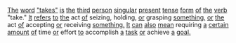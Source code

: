 [The](./the.md) [word](./word.md) ["takes"](./takes.md) [is](./is.md) [the](./the.md) [third](./third.md) [person](./person.md) [singular](./singular.md) [present](./present.md) [tense](./tense.md) [form](./form.md) [of](./of.md) [the](./the.md) [verb](./verb.md) "take." [It](./it.md) [refers](./refers.md) [to](./to.md) [the](./the.md) act [of](./of.md) seizing, holding, [or](./or.md) grasping [something,](./something.md) [or](./or.md) [the](./the.md) act [of](./of.md) accepting [or](./or.md) receiving [something.](./something.md) [It](./it.md) [can](./can.md) [also](./also.md) [mean](./mean.md) requiring [a](./a.md) [certain](./certain.md) [amount](./amount.md) [of](./of.md) time [or](./or.md) effort [to](./to.md) accomplish [a](./a.md) [task](./task.md) [or](./or.md) achieve [a](./a.md) [goal.](./goal.md)